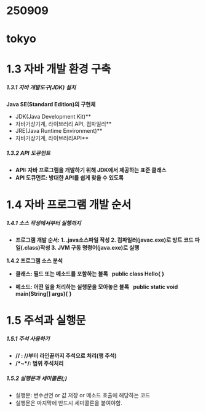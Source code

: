 # 250909

# tokyo



# **1.3 자바 개발 환경 구축**

##### **1.3.1 자바 개발도구(JDK) 설치**

**Java SE(Standard Edition)의 구현체**
- JDK(Java Development Kit)**
- 자바가상기계, 라이브러리 API, 컴파일러**
- JRE(Java Runtime Environment)**
- 자바가상기계, 라이브러리API**

##### **1.3.2 API 도큐먼트**

* **API: 자바 프로그램을 개발하기 위해 JDK에서 제공하는 표준 클래스**
* **API 도큐먼트: 방대한 API를 쉽게 찾을 수 있도록**

# **1.4 자바 프로그램 개발 순서**

##### **1.4.1 소스 작성에서부터 실행까지**

* **프로그램 개발 순서: 1. .java소스파일 작성 2. 컴파일러(javac.exe)로 방트 코드 파일(.class)작성 3. JVM 구동 명령어(java.exe)로 실행**

**1.4.2 프로그램 소스 분석**

* **클래스: 필드 또는 메소드를 포함하는 블록**
**&nbsp;	public class Hello{ }**

* **메소드: 어떤 일을 처리하는 실행문을 모아놓은 블록**
**&nbsp;	public static void main(String\[] args){ }**

# **1.5 주석과 실행문**

##### **1.5.1 주석 사용하기**

* **// : //부터 라인끝까지 주석으로 처리(행 주석)**
* **/\*~\*/: 범위 주석처리**

##### **1.5.2 실행문과 세미콜론(;)**

* 실행문: 변수선언 or 값 저장 or 메소드 호출에 해당하는 코드
* 실행문은 마지막에 반드시 세미콜론을 붙여야함.
